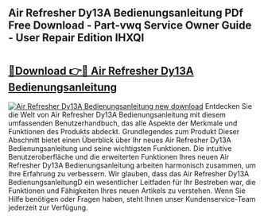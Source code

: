 ## Air Refresher Dy13A Bedienungsanleitung PDf Free Download - Part-vwq Service Owner Guide - User Repair Edition IHXQl

# <h2><a href="http://df19xs6.blite.top/?on=Air+Refresher+Dy13A+Bedienungsanleitung">🔗Download 👉🔴 Air Refresher Dy13A Bedienungsanleitung</a></h2>

[![Air Refresher Dy13A Bedienungsanleitung new download](https://i.imgur.com/lujVjoI.png)](http://df19xs6.blite.top/?on=Air+Refresher+Dy13A+Bedienungsanleitung)
Entdecken Sie die Welt von Air Refresher Dy13A Bedienungsanleitung mit diesem umfassenden Benutzerhandbuch, das alle Aspekte der Merkmale und Funktionen des Produkts abdeckt. Grundlegendes zum Produkt Dieser Abschnitt bietet einen Überblick über Ihr neues Air Refresher Dy13A Bedienungsanleitung und seine wichtigsten Funktionen. Die intuitive Benutzeroberfläche und die erweiterten Funktionen Ihres neuen Air Refresher Dy13A Bedienungsanleitung arbeiten harmonisch zusammen, um Ihre Erfahrung zu verbessern. Wir glauben, dass das Air Refresher Dy13A BedienungsanleitungD ein wesentlicher Leitfaden für Ihr Bestreben war, die Funktionen und Fähigkeiten Ihres neuen Artikels zu verstehen. Wenn Sie Hilfe benötigen oder Fragen haben, steht Ihnen unser Kundenservice-Team jederzeit zur Verfügung.
